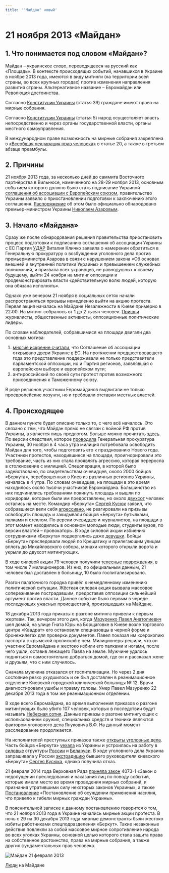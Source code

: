 ```yaml
---
title: '"Майдан" новый'
---
```

# 21 ноября 2013 «Майдан»

## 1. Что понимается под словом «Майдан»?

Майдан – украинское слово, переводящееся на русский как «Площадь». В контексте происходящих событий, начавшихся в Украине в ноябре 2013 года, имеются в виду митинги (на территории всей страны, во всех крупных городах) против изменения направления развития страны. Альтернативное название – Евромайдан или Революция достоинства.

Согласно [Конституции Украины](https://www.president.gov.ua/ua/documents/constitution/konstituciya-ukrayini-rozdil-i) (статья 39) граждане имеют право на мирные собрания.

Согласно [Конституции Украины](https://www.president.gov.ua/ua/documents/constitution/konstituciya-ukrayini-rozdil-ii) (статья 5) народ осуществляет власть непосредственно и через органы государственной власти, органы местного самоуправления.

В международном праве возможность на мирные собрания закреплена в [«Всеобщая декларация прав человека»](https://www.un.org/ru/documents/decl_conv/declarations/declhr.shtml) в статье 20, а также в третьем абзаце преамбулы.

## 2. Причины

21 ноября 2013 года, за несколько дней до саммита Восточного партнёрства в Вильнюсе,
намеченного на 28-29 ноября 2013, основным событием которого должно было стать подписание
Украиной [соглашения об ассоциации с Европейским союзом](https://ru.wikipedia.org/wiki/%D0%A1%D0%BE%D0%B3%D0%BB%D0%B0%D1%88%D0%B5%D0%BD%D0%B8%D0%B5_%D0%BE%D0%B1_%D0%B0%D1%81%D1%81%D0%BE%D1%86%D0%B8%D0%B0%D1%86%D0%B8%D0%B8_%D0%BC%D0%B5%D0%B6%D0%B4%D1%83_%D0%A3%D0%BA%D1%80%D0%B0%D0%B8%D0%BD%D0%BE%D0%B9_%D0%B8_%D0%95%D0%B2%D1%80%D0%BE%D0%BF%D0%B5%D0%B9%D1%81%D0%BA%D0%B8%D0%BC_%D1%81%D0%BE%D1%8E%D0%B7%D0%BE%D0%BC#cite_ref-5), правительство Украины заявило о
приостановлении подготовки к заключению этого соглашения. [Распоряжение](https://zakon.rada.gov.ua/laws/show/905-2013-%D1%80#Text) об этом было официально
обнародовано премьер-министром Украины [Николаем Азаровым](https://ru.wikipedia.org/wiki/%D0%90%D0%B7%D0%B0%D1%80%D0%BE%D0%B2,_%D0%9D%D0%B8%D0%BA%D0%BE%D0%BB%D0%B0%D0%B9_%D0%AF%D0%BD%D0%BE%D0%B2%D0%B8%D1%87).

## 3. Начало «Майдана»

Сразу же после обнародования решения правительства приостановить процесс подготовки к
подписанию соглашения об ассоциации Украины с ЕС Партия [УДАР](https://ru.wikipedia.org/wiki/%D0%A3%D0%94%D0%90%D0%A0_%D0%92%D0%B8%D1%82%D0%B0%D0%BB%D0%B8%D1%8F_%D0%9A%D0%BB%D0%B8%D1%87%D0%BA%D0%BE) Виталия Кличко заявила о
намерении обратиться в Генеральную прокуратуру о возбуждении уголовного дела против премьерминистра Азарова в связи с нарушением закона «Об основах внешней и внутренней политики Украины»
и превышением служебных полномочий, и призвала всех украинцев, не равнодушных к своему
будущему, выйти 24 ноября на митинг оппозиции и продемонстрировать власти «действительную волю
людей, которую она обязана исполнять».

Однако уже вечером 21 ноября в социальных сетях начали распространяться призывы немедленно
выйти на акцию протеста. Первая акция началась на Майдане Незалежности в Киеве примерно в 22:00.
На митинг собралось от 1 до 2 тысяч человек. [Пришли](https://www.newsru.com/world/22nov2013/ukr.html) журналисты, общественные активисты,
оппозиционные политические лидеры.

По словам наблюдателей, собравшимися на площади двигали два основных мотива:

1. [многие искренне считали](https://www.kiis.com.ua/?lang=rus&cat=reports&id=226), что Соглашение об ассоциации открывало двери Украине в ЕС. На
   протяжении предшествовавшего года это представление поддерживали не только представители
   парламентской оппозиции, но и Партия регионов, заявлявшая о европейском выборе и европейском пути;
2. антироссийский по своей сути протест против возможного присоединения к Таможенному союзу.

В ряде регионов участники Евромайданов выдвигали не только проевропейские лозунги, но и
требовали отставки местных властей.

## 4. Происходящее

В данном пункте будет описано только то, с чего всё началось. Это связано с тем, что Майдан прямо
не связан с войной РФ против Украины, а является лишь предлогом. Больше можно прочитать [здесь](https://ru.wikipedia.org/wiki/%D0%A5%D1%80%D0%BE%D0%BD%D0%BE%D0%BB%D0%BE%D0%B3%D0%B8%D1%8F_%D0%95%D0%B2%D1%80%D0%BE%D0%BC%D0%B0%D0%B9%D0%B4%D0%B0%D0%BD%D0%B0#cite_ref-73).
По версии следствия, которое [проводила](https://www.unian.net/politics/865820-oppozitsiya-sozdast-sledstvennuyu-komissiyu-po-rassledovaniyu-razgona-evromaydana.html) Генеральная прокуратура Украины, 30 ноября в 4 часа утра
милиция потребовала освободить Майдан для того, чтобы подготовить его к празднованию Нового года.
Участники протестов, находившиеся на площади, проигнорировали это требование, часть из них стала
проявлять агрессию, которая переросла в столкновение с милицией.
Спецоперация, в которой было задействовано, по свидетельствам очевидцев, около 2000 бойцов
«Беркута», переброшенных в Киев из различных регионов Украины, началась в 4 утра. По словам
очевидцев, на площади в это время находилось около тысячи участников Евромайдана. Большинство из
них подчинились требованиям покинуть площадь и вышли по коридорам, которые были им
предоставлены, но около [двухсот](https://web.archive.org/web/20131204042900/http:/expres.ua/news/2013/11/30/97882-yevromaydan-zhorstoko-rozignaly-berkutivci-troh-oblastey-ukrayiny-hlopciv) человек остались на месте. Командир «Беркута» [Сергей Кусюк](https://uk.wikipedia.org/wiki/%D0%9A%D1%83%D1%81%D1%8E%D0%BA_%D0%A1%D0%B5%D1%80%D0%B3%D1%96%D0%B9_%D0%9C%D0%B8%D0%BA%D0%BE%D0%BB%D0%B0%D0%B9%D0%BE%D0%B2%D0%B8%D1%87) заявил,
что собравшиеся вели себя [агрессивно](https://lb.ua/news/2013/11/30/243511_sotrudnikov_berkuta.html), не реагировали на призывы освободить площадь и закидывали
бойцов «Беркута» бутылками, палками и стеклом. По версии очевидцев и журналистов, на площади в
этот момент находились в основном молодые люди, студенты вузов, по версии властей – провокаторы. В
ходе силовой акции избиению сотрудниками «Беркута» подвергались даже [девушки](https://www.unian.net/politics/859814-pogibshaya-devushka-s-evromaydana-berkut-brosal-lyudey-v-avtobus-kak-matrasyi.html). Бойцы «Беркута» преследовали людей по Крещатику и прилегающим улицам вплоть до Михайловского собора, монахи
которого открыли ворота и укрыли до двухсот митингующих.

В ходе силовой акции 79 человек получили [телесные повреждения](https://lb.ua/news/2013/12/05/244660_razgone_evromaydana.html), в том числе 7 милиционеров. Из
них, по официальным данным, 21 человек был доставлен в больницу, 10 было госпитализировано.

Разгон палаточного городка привёл к немедленному изменению политической ситуации. Жёсткая
силовая акция вызвала массовое сопереживание пострадавшим, предоставив оппозиции сильнейший
аргумент против власти. Данное событие было первым в череде последующих ужасных происшествий,
произошедших на Майдане.

18 декабря 2013 года приказы о разгоне митинга привели к первым жертвам. Так, вечером этого
дня, когда [Мазуренко Павел Анатолиевич](https://nebesnasotnya.com/pavlo-mazurenko.html) шел домой, на улице Гната Юры на Борщаговке в Киеве возле
торгового центра «Квадрат» его остановили спецназовцы в черной форме и бронежилетах для проверки
документов. Павел показал им ксерокопию паспорта с крымской пропиской в нем. Милиционеры
решили, что он участник Евромайдана и жестоко избили его палками и ногами, после чего ушли, оставив
лежащего Павла на земле. Мужчине удалось подняться и самостоятельно добраться домой, где он и
рассказал жене и друзьям, что с ним случилось.

Сначала мужчина отказался от госпитализации. Но через 2 дня состояние резко ухудшилось и он
был доставлен в реанимационное отделение Киевской городской клинической больницы № 12. Врачи
диагностировали ушибы и травму головы. Умер Павел Мазуренко 22 декабря 2013 года в том же
реанимационном отделении.

В ходе всего Евромайдана, во время выполнения приказов о разгоне митингующих было убито 107
человек, которых в последствии будут называть [Небесная сотня](https://nebesnasotnya.com/). Данные приказы о разгоне
митингующих с использованием оружия, специальных средств и техники являются фактором уголовного
дела Януковича В.Ф. На данный момент расследование продолжается.

На исполнителей преступных приказов также [открыты уголовные дела](https://ru.wikipedia.org/wiki/%D0%94%D0%B5%D0%BB%D0%BE_%D0%BE_%D0%BA%D0%B8%D0%B5%D0%B2%D1%81%D0%BA%D0%B8%D1%85_%D1%81%D0%BD%D0%B0%D0%B9%D0%BF%D0%B5%D1%80%D0%B0%D1%85). Часть бойцов «Беркута»
[уехала](https://youtu.be/cbs6zhGpGz4?si=ufGzAZkSjo2J3QHX) из Украины и устроилась на работу в [силовые](https://web.archive.org/web/20140305120201/http:/mvd.ru/news/item/2025194) структуры [России](https://tass.ru/politika/1014341) и [Беларуси](https://hromadske.ua/ru/posts/ne-menee-5-eks-berkutovcev-sbezhali-iz-ukrainy-v-minskij-omon-i-teper-zashishayut-rezhim-lukashenko-rassledovanie). В ходе уголовного
дела Украина запрашивала у России [экстрадицию](https://www.currenttime.tv/a/28842018.html) бывшего руководителя киевского «Беркута» [Сергея
Кусюка](https://rus.lb.ua/world/2019/08/03/433878_komandira_berkuta_sergeya_kusyuka.html), однако получила отказ.

21 февраля 2014 года Верховная Рада [приняла закон](http://w1.c1.rada.gov.ua/pls/zweb2/webproc4_2?id=&pf3516=4073-1&skl=8) 4073-1 «Закон о недопущении преследования
и наказания лиц по поводу событий, которые имели место во время проведения мирных собраний, и
признания утратившими силу некоторых законов Украины», а также [Постановление](http://w1.c1.rada.gov.ua/pls/zweb2/webproc4_2?id=&pf3516=4158&skl=8) «Постановление об
осуждении применения насилия, что привело к гибели мирных граждан Украины».

В пояснительной записке к данному постановлению говорится о том, что 21 ноября 2013 года в
Украине начались мирные акции протеста. В ночь с 29 на 30 декабря 2013 года мирные демонстранты
были жестоко избиты работниками спецподразделения «Беркут». Такие незаконные действия повлекли
за собой массовое мирное сопротивление народа во всех уголках Украины, основной целью которого
стала защита права на собственное достоинство, права на мирные собрания, а также других
фундаментальных прав человека.

![Майдан 21 февраля 2013](/uploads/photo_2024-12-02_05-51-39.jpg "Майдан 21 февраля 2013")

[Люди](https://news.liga.net/politics/news/marsh_milliona_na_maydan_vyshlo_rekordnoe_kolichestvo_protestuyushchikh) на Майдане
